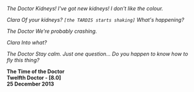 _The Doctor_ _Kidneys! I've got new kidneys! I don't like the colour._

_Clara_ _Of your kidneys? `[the TARDIS starts shaking]` What's happening?_

_The Doctor_ _We're probably crashing._

_Clara_ _Into what?_

_The Doctor_ _Stay calm. Just one question... Do you happen to know how to fly this thing?_

**The Time of the Doctor  
Twelfth Doctor - [8.0]  
25 December 2013**